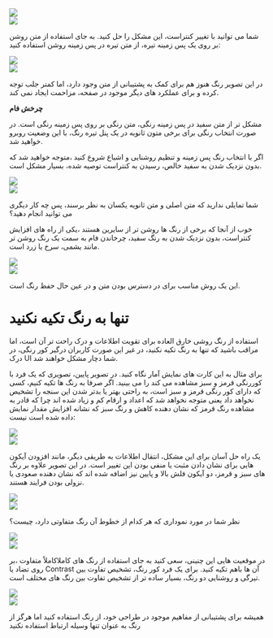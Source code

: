<div class="flex justify-center my-12">
    <img src="/refactoring-ui/211.jpg" />
</div>

<div class="flex justify-center my-12">
    <img src="/refactoring-ui/212.jpg" />
</div>

شما می توانید با تغییر کنتراست، این مشکل را حل کنید. به جای استفاده از متن روشن بر روی یک پس زمینه تیره، از متن تیره در پس زمینه روشن استفاده کنید:

<div class="flex justify-center my-12">
    <img src="/refactoring-ui/213.jpg" />
</div>
<div class="flex justify-center my-12">
    <img src="/refactoring-ui/214.png" />
</div>

در این تصویر رنگ هنوز هم برای کمک به پشتیبانی از متن وجود دارد، اما کمتر جلب توجه کرده و برای عملکرد های دیگر موجود در صفحه، مزاحمت ایجاد نمی کند.

**چرخش فام**

مشکل تر از متن سفید در پس زمینه رنگی، متن رنگی بر روی پس زمینه رنگی است. در صورت انتخاب رنگی برای برخی متون ثانویه در یک پنل تیره رنگ، با این وضعیت روبرو خواهید شد.

اگر با انتخاب رنگ پس زمینه و تنظیم روشنایی و اشباع شروع کنید ،متوجه خواهید شد که بدون نزدیک شدن به سفید خالص، رسیدن به کنتراست توصیه شده، بسیار مشکل است.

<div class="flex justify-center my-12">
    <img src="/refactoring-ui/215.jpg" />
</div>

<div class="flex justify-center my-12">
    <img src="/refactoring-ui/216.png" />
</div>

شما تمایلی ندارید که متن اصلی و متن ثانویه یکسان به نظر برسند، پس چه کار دیگری می توانید انجام دهید؟

خوب از آنجا که برخی از رنگ ها روشن تر از سایرین هستند ،یکی از راه های افزایش کنتراست، بدون نزدیک شدن به رنگ سفید، چرخاندن فام به سمت یک رنگ روشن تر مانند یشمی، سرخ یا زرد است.

<div class="flex justify-center my-12">
    <img src="/refactoring-ui/217.png" />
</div>
<div class="flex justify-center my-12">
    <img src="/refactoring-ui/218.png" />
</div>

این یک روش مناسب برای در دسترس بودن متن و در عین حال حفظ رنگ است.

# تنها به رنگ تکیه نکنید

استفاده از رنگ روشی خارق العاده برای تقویت اطلاعات و درک راحت تر آن است، اما مراقب باشید که تنها به رنگ تکیه نکنید، در غیر این صورت کاربران درگیر کور رنگی، در درک UI شما دچار مشکل خواهند شد.

برای مثال به این کارت های نمایش آمار نگاه کنید. در تصویر پایین، تصویری که یک فرد با کوررنگی قرمز و سبز مشاهده می کند را می بینید. اگر صرفا به رنگ ها تکیه کنیم، کسی که دارای کور رنگی قرمز و سبز است، به راحتی بهتر یا بدتر شدن این سنجه را تشخیص نخواهد داد یعنی متوجه نخواهد شد که اعداد و ارقام کم و زیاد شده اند چرا که قادر به مشاهده رنگ قرمز که نشان دهنده کاهش و رنگ سبز که نشانه افزایش مقدار نمایش داده شده است نیست:

<div class="flex justify-center my-12">
    <img src="/refactoring-ui/219.png" />
</div>
<div class="flex justify-center my-12">
    <img src="/refactoring-ui/220.png" />
</div>

یک راه حل آسان برای این مشکل، انتقال اطلاعات به طریقی دیگر، مانند افزودن آیکون هایی برای نشان دادن مثبت یا منفی بودن این تغییر است. در این تصویر علاوه بر رنگ های سبز و قرمز، دو آیکون فلش بالا و پایین نیز اضافه شده اند که نشان دهنده صعودی یا نزولی بودن فرایند هستند.

<div class="flex justify-center my-12">
    <img src="/refactoring-ui/221.png" />
</div><div class="flex justify-center my-12">
    <img src="/refactoring-ui/222.png" />
</div>

نظر شما در مورد نموداری که هر کدام از خطوط آن رنگ متفاوتی دارد، چیست؟

<div class="flex justify-center my-12">
    <img src="/refactoring-ui/223.png" />
</div>
<div class="flex justify-center my-12">
    <img src="/refactoring-ui/224.png" />
</div>

در موقعیت هایی این چنینی، سعی کنید به جای استفاده از رنگ های کاملاکاملاً متفاوت ،بر روی تضاد یا Contrast آن ها باهم تکیه کنید. برای یک فرد کور رنگ، تشخیص تفاوت بین تیرگی و روشنایی دو رنگ، بسیار ساده تر از تشخیص تفاوت بین رنگ های مختلف است.

<div class="flex justify-center my-12">
    <img src="/refactoring-ui/225.png" />
</div>
<div class="flex justify-center my-12">
    <img src="/refactoring-ui/226.png" />
</div>

همیشه برای پشتیبانی از مفاهیم موجود در طراحی خود، از رنگ استفاده کنید اما هرگز از رنگ به عنوان تنها وسیله ارتباط استفاده نکنید
